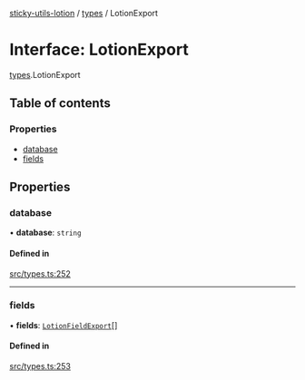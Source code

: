 [sticky-utils-lotion](../README.md) / [types](../modules/types.md) / LotionExport

# Interface: LotionExport

[types](../modules/types.md).LotionExport

## Table of contents

### Properties

- [database](types.LotionExport.md#database)
- [fields](types.LotionExport.md#fields)

## Properties

### database

• **database**: `string`

#### Defined in

[src/types.ts:252](https://github.com/sticky/sticky-utils-lotion/blob/b4b9358/src/types.ts#L252)

___

### fields

• **fields**: [`LotionFieldExport`](types.LotionFieldExport.md)[]

#### Defined in

[src/types.ts:253](https://github.com/sticky/sticky-utils-lotion/blob/b4b9358/src/types.ts#L253)
